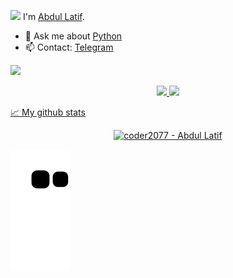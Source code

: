 <img src="https://raw.githubusercontent.com/iampavangandhi/iampavangandhi/master/gifs/Hi.gif" width="30px"> I'm [Abdul Latif](https://www.instagram.com/thelatif_off).

- 💬 Ask me about [Python](https://www.python.org/)
- 📫 Contact: [Telegram](https://t.me/coder2077)

![](https://visitor-badge.glitch.me/badge?page_id=coder2077)


<div align="center">
  <a href="https://github.com/benccalcyxzfi">
  <img height="180em" src="https://github-readme-stats.vercel.app/api?username=benccalcyxzfi&show_icons=true&theme=dracula&include_all_commits=true&count_private=true&cache_seconds=1800"/>
  <img height="180em" src="https://github-readme-stats.vercel.app/api/top-langs/?username=benccalcyxzfi&layout=compact&langs_count=7&theme=dracula&cache_seconds=1800"/>
</div>


📈 My github stats

<p align="center"> <img src="https://github-readme-stats.vercel.app/api?username=coder2077&show_icons=true&theme=radical" alt="coder2077 -  Abdul Latif" />

![Snake animation](https://github.com/preethamb97/preethamb97/blob/output/github-contribution-grid-snake.svg)
